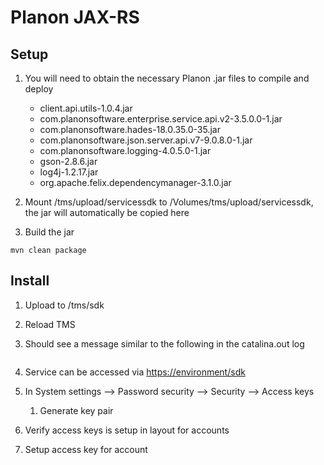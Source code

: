 # Planon JAX-RS

## Setup

1. You will need to obtain the necessary Planon .jar files to compile and deploy

    * client.api.utils-1.0.4.jar
    * com.planonsoftware.enterprise.service.api.v2-3.5.0.0-1.jar
    * com.planonsoftware.hades-18.0.35.0-35.jar
    * com.planonsoftware.json.server.api.v7-9.0.8.0-1.jar
    * com.planonsoftware.logging-4.0.5.0-1.jar
    * gson-2.8.6.jar
    * log4j-1.2.17.jar
    * org.apache.felix.dependencymanager-3.1.0.jar

2. Mount /tms/upload/servicessdk to /Volumes/tms/upload/servicessdk, the jar will automatically be copied here
3. Build the jar

```shell
mvn clean package
```

## Install

1. Upload to /tms/sdk
2. Reload TMS
3. Should see a message similar to the following in the catalina.out log


    ```

4. Service can be accessed via [https://environment/sdk](https://environment/sdk)
5. In System settings --> Password security --> Security --> Access keys
    1. Generate key pair
6. Verify access keys is setup in layout for accounts
7. Setup access key for account


